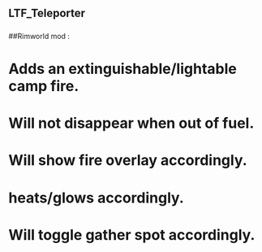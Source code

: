 ## LTF_Teleporter
#####
##Rimworld mod : 
#####
# Adds an extinguishable/lightable camp fire.
# Will not disappear when out of fuel. 
# Will show fire overlay accordingly.
# heats/glows accordingly.
# Will toggle gather spot accordingly.
